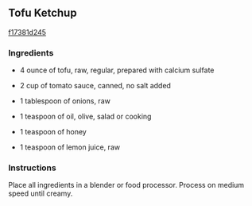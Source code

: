 ## Tofu Ketchup

[f17381d245](http://www.food.com/recipe/tofu-ketchup-38757)

### Ingredients

 - 4 ounce of tofu, raw, regular, prepared with calcium sulfate

 - 2 cup of tomato sauce, canned, no salt added

 - 1 tablespoon of onions, raw

 - 1 teaspoon of oil, olive, salad or cooking

 - 1 teaspoon of honey

 - 1 teaspoon of lemon juice, raw

### Instructions

Place all ingredients in a blender or food processor. Process on medium speed until creamy.